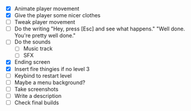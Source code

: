 * [x] Animate player movement
* [x] Give the player some nicer clothes
* [ ] Tweak player movement
* [ ] Do the writing
	"Hey, press [Esc] and see what happens."
	"Well done. You're pretty well done."
* [ ] Do the sounds
	* [ ] Music track
	* [ ] SFX
* [x] Ending screen
* [x] Insert fire thingies if no level 3
* [ ] Keybind to restart level
* [ ] Maybe a menu background?
* [ ] Take screenshots
* [ ] Write a description
* [ ] Check final builds
